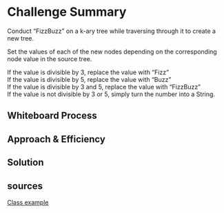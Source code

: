 # Challenge Summary
<!-- Description of the challenge -->
Conduct “FizzBuzz” on a k-ary tree while traversing through it to create a new tree.

Set the values of each of the new nodes depending on the corresponding node value in the source tree.

If the value is divisible by 3, replace the value with “Fizz”<br>
If the value is divisible by 5, replace the value with “Buzz”<br>
If the value is divisible by 3 and 5, replace the value with “FizzBuzz”<br>
If the value is not divisible by 3 or 5, simply turn the number into a String.

## Whiteboard Process
<!-- Embedded whiteboard image -->

## Approach & Efficiency
<!-- What approach did you take? Why? What is the Big O space/time for this approach? -->

## Solution
<!-- Show how to run your code, and examples of it in action -->

## sources

[Class example](https://codefellows.github.io/common_curriculum/data_structures_and_algorithms/Code_401/class-15/resources/Trees.html)
